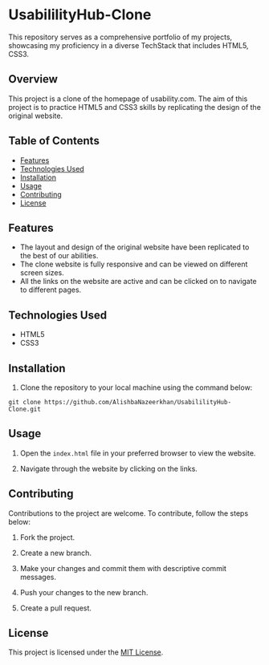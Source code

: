 # UsabililityHub-Clone
This repository serves as a comprehensive portfolio of my projects, showcasing my proficiency in a diverse TechStack that includes HTML5, CSS3.

## Overview
This project is a clone of the homepage of usability.com. The aim of this project is to practice HTML5 and CSS3 skills by replicating the design of the original website.

## Table of Contents

- [Features](#features)
- [Technologies Used](#technologies-used)
- [Installation](#installation)
- [Usage](#usage)
- [Contributing](#contributing)
- [License](#license)

## Features

- The layout and design of the original website have been replicated to the best of our abilities.
- The clone website is fully responsive and can be viewed on different screen sizes.
- All the links on the website are active and can be clicked on to navigate to different pages.

## Technologies Used

- HTML5
- CSS3

## Installation

1. Clone the repository to your local machine using the command below:
```
git clone https://github.com/AlishbaNazeerkhan/UsabililityHub-Clone.git
```

## Usage

1. Open the `index.html` file in your preferred browser to view the website.

2. Navigate through the website by clicking on the links.

## Contributing

Contributions to the project are welcome. To contribute, follow the steps below:

1. Fork the project.

2. Create a new branch.

3. Make your changes and commit them with descriptive commit messages.

4. Push your changes to the new branch.

5. Create a pull request.

## License

This project is licensed under the [MIT License](https://opensource.org/licenses/MIT).
